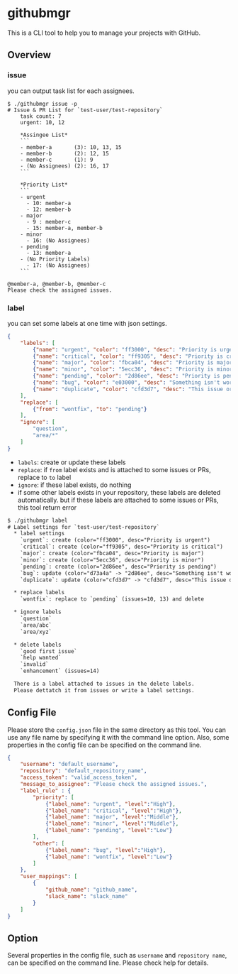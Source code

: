 # githubmgr

This is a CLI tool to help you to manage your projects with GitHub.

## Overview

### issue

you can output task list for each assignees.

```text
$ ./githubmgr issue -p
# Issue & PR List for `test-user/test-repository`
    task count: 7
    urgent: 10, 12

    *Assingee List*
    ```
    - member-a       (3): 10, 13, 15
    - member-b       (2): 12, 15
    - member-c       (1): 9
    - (No Assignees) (2): 16, 17
    ```

    *Priority List*
    ```
    - urgent
      - 10: member-a
      - 12: member-b
    - major
      - 9 : member-c
      - 15: member-a, member-b
    - minor
      - 16: (No Assignees)
    - pending
      - 13: member-a
    - (No Priority Labels)
      - 17: (No Assignees)
    ```

@member-a, @member-b, @member-c
Please check the assigned issues.
```

### label

you can set some labels at one time with json settings.

```json
{
    "labels": [
        {"name": "urgent", "color": "ff3000", "desc": "Priority is urgent"},
        {"name": "critical", "color": "ff9305", "desc": "Priority is critical"},
        {"name": "major", "color": "fbca04", "desc": "Priority is major"},
        {"name": "minor", "color": "5ecc36", "desc": "Priority is minor"},
        {"name": "pending", "color": "2d86ee", "desc": "Priority is pending"},
        {"name": "bug", "color": "e03000", "desc": "Something isn't working"},
        {"name": "duplicate", "color": "cfd3d7", "desc": "This issue or pull request already exists"}
    ],
    "replace": [
        {"from": "wontfix", "to": "pending"}
    ],
    "ignore": [
        "question",
        "area/*"
    ]
}
```

* `labels`: create or update these labels
* `replace`: if `from` label exists and is attached to some issues or PRs, replace to `to` label
* `ignore`: if these label exists, do nothing
* if some other labels exists in your repository, these labels are deleted automatically.
  but if these labels are attached to some issues or PRs, this tool return error

```txt
$ ./githubmgr label
# Label settings for `test-user/test-repository`
  * label settings
    `urgent`: create (color="ff3000", desc="Priority is urgent")
    `critical`: create (color="ff9305", desc="Priority is critical")
    `major`: create (color="fbca04", desc="Priority is major")
    `minor`: create (color="5ecc36", desc="Priority is minor")
    `pending`: create (color="2d86ee", desc="Priority is pending")
    `bug`: update (color="d73a4a" -> "2d86ee", desc="Something isn't working")
    `duplicate`: update (color="cfd3d7" -> "cfd3d7", desc="This issue or pull request already exists")

  * replace labels
    `wontfix`: replace to `pending` (issues=10, 13) and delete

  * ignore labels
    `question`
    `area/abc`
    `area/xyz`

  * delete labels
    `good first issue`
    `help wanted`
    `invalid`
    `enhancement` (issues=14)

  There is a label attached to issues in the delete labels.
  Please dettatch it from issues or write a label settings.
```

## Config File

Please store the `config.json` file in the same directory as this tool. You can use any file name by specifying it with the command line option. Also, some properties in the config file can be specified on the command line.

```json:config.json
{
    "username": "default_username",
    "repository": "default_repository_name",
    "access_token": "valid_access_token",
    "message_to_assignee": "Please check the assigned issues.",
    "label_rule" : {
        "priority": [
            {"label_name": "urgent", "level":"High"},
            {"label_name": "critical", "level":"High"},
            {"label_name": "major", "level":"Middle"},
            {"label_name": "minor", "level":"Middle"},
            {"label_name": "pending", "level":"Low"}
        ],
        "other": [
            {"label_name": "bug", "level":"High"},
            {"label_name": "wontfix", "level":"Low"}
        ]
    },
    "user_mappings": [
        {
            "github_name": "github_name",
            "slack_name": "slack_name"
        }
    ]
}
```

## Option

Several properties in the config file, such as `username` and `repository name`, can be specified on the command line. Please check help for details.
